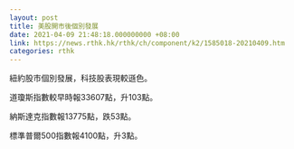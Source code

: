 ```yaml
---
layout: post
title: 美股開市後個別發展
date: 2021-04-09 21:48:18.000000000 +08:00
link: https://news.rthk.hk/rthk/ch/component/k2/1585018-20210409.htm
categories: rthk
---
```


紐約股市個別發展，科技股表現較遜色。

道瓊斯指數較早時報33607點，升103點。

納斯達克指數報13775點，跌53點。

標準普爾500指數報4100點，升3點。
